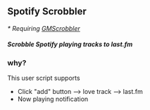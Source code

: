 ## Spotify Scrobbler
_* Requiring [GMScrobbler](https://github.com/justan/gmscrobber)_
##### Scrobble Spotify playing tracks to last.fm

### why?
This user script supports
 * Click "add" button --> love track --> last.fm
 * Now playing notification

